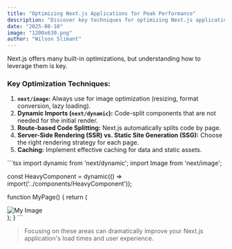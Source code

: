 ```yaml
---
title: "Optimizing Next.js Applications for Peak Performance"
description: "Discover key techniques for optimizing Next.js applications, including code splitting, image optimization, and server-side rendering strategies."
date: "2025-08-10"
image: "1200x630.png"
author: "Wilson Slimant"
---
```



Next.js offers many built-in optimizations, but understanding how to leverage them is key.

### Key Optimization Techniques:

1.  **`next/image`:** Always use for image optimization (resizing, format conversion, lazy loading).
2.  **Dynamic Imports (`next/dynamic`):** Code-split components that are not needed for the initial render.
3.  **Route-based Code Splitting:** Next.js automatically splits code by page.
4.  **Server-Side Rendering (SSR) vs. Static Site Generation (SSG):** Choose the right rendering strategy for each page.
5.  **Caching:** Implement effective caching for data and static assets.

\`\`\`tsx
import dynamic from 'next/dynamic';
import Image from 'next/image';

const HeavyComponent = dynamic(() => import('../components/HeavyComponent'));

function MyPage() {
  return (
    <div>
      <Image src="/path/to/image.jpg" alt="My Image" width={500} height={300} />
      <HeavyComponent />
    </div>
  );
}
\`\`\`

> Focusing on these areas can dramatically improve your Next.js application's load times and user experience.

